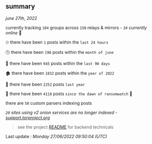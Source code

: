
## summary
_june 27th, 2022_

currently tracking `104` groups across `150` relays & mirrors - _`34` currently online_ 📡

⏲ there have been `1` posts within the `last 24 hours`

🕓 there have been `198` posts within the `month of june`

📅 there have been `945` posts within the `last 90 days`

🏚 there have been `1832` posts within the `year of 2022`

🚀 there have been `2252` posts `last year`

🦕 there have been `4118` posts `since the dawn of ransomwatch` 🐣

there are `50` custom parsers indexing posts

_`20` sites using v2 onion services are no longer indexed - [support.torproject.org](https://support.torproject.org/onionservices/v2-deprecation/)_

> see the project [README](https://github.com/jmousqueton/ransomwatch#readme) for backend technicals



Last update : _Monday 27/06/2022 09:50:04 (UTC)_

